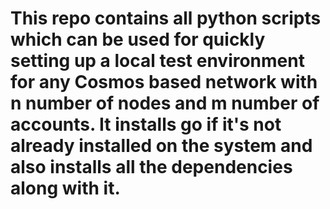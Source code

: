 # This repo contains all python scripts which can be used for quickly setting up a local test environment for any Cosmos based network with n number of nodes and m number of accounts. It installs go if it's not already installed on the system and also installs all the dependencies along with it.

